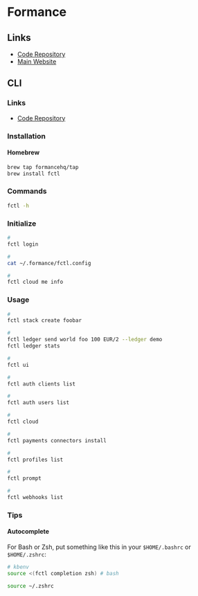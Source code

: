 # Formance

## Links

- [Code Repository](https://github.com/formancehq/stack)
- [Main Website](https://formance.com)

## CLI

### Links

- [Code Repository](https://github.com/formancehq/fctl)

### Installation

#### Homebrew

```sh
brew tap formancehq/tap
brew install fctl
```

### Commands

```sh
fctl -h
```

### Initialize

```sh
#
fctl login

#
cat ~/.formance/fctl.config

#
fctl cloud me info
```

### Usage

```sh
#
fctl stack create foobar

#
fctl ledger send world foo 100 EUR/2 --ledger demo
fctl ledger stats

#
fctl ui

#
fctl auth clients list

#
fctl auth users list

#
fctl cloud

#
fctl payments connectors install

#
fctl profiles list

#
fctl prompt

#
fctl webhooks list
```

### Tips

#### Autocomplete

For Bash or Zsh, put something like this in your `$HOME/.bashrc` or `$HOME/.zshrc`:

```sh
# kbenv
source <(fctl completion zsh) # bash
```

```sh
source ~/.zshrc
```
